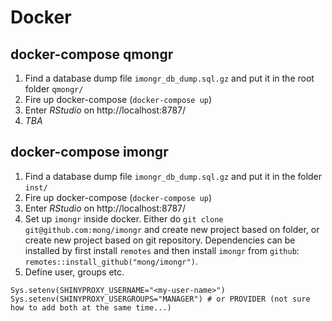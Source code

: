 # Docker

## docker-compose qmongr

1. Find a database dump file `imongr_db_dump.sql.gz` and put it in the root folder `qmongr/`
2. Fire up docker-compose (`docker-compose up`)
3. Enter *RStudio* on http://localhost:8787/
4. *TBA*

## docker-compose imongr

1. Find a database dump file `imongr_db_dump.sql.gz` and put it in the folder `inst/`
2. Fire up docker-compose (`docker-compose up`)
3. Enter *RStudio* on http://localhost:8787/
4. Set up `imongr` inside docker. Either do `git clone git@github.com:mong/imongr` and create new project based on folder, or create new project based on git repository. Dependencies can be installed by first install `remotes` and then install `imongr` from `github`: `remotes::install_github("mong/imongr")`.
5. Define user, groups etc.
```
Sys.setenv(SHINYPROXY_USERNAME="<my-user-name>")
Sys.setenv(SHINYPROXY_USERGROUPS="MANAGER") # or PROVIDER (not sure how to add both at the same time...)
```
